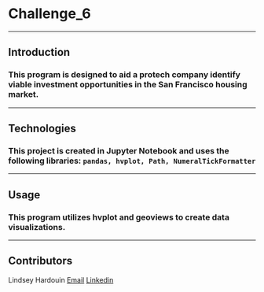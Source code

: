 # Challenge_6
---
## **Introduction**
### This program is designed to aid a protech company identify viable investment opportunities in the San Francisco housing market. 
---
## **Technologies**
### This project is created in Jupyter Notebook and uses the following libraries: ```pandas, hvplot, Path, NumeralTickFormatter ```
---
## **Usage**
### This program utilizes hvplot and geoviews to create data visualizations. 
---
## **Contributors**
Lindsey Hardouin
[Email](LindseyHardouin@gmail.com)
[Linkedin](www.linkedin.com/in/LindseyHardouin)
